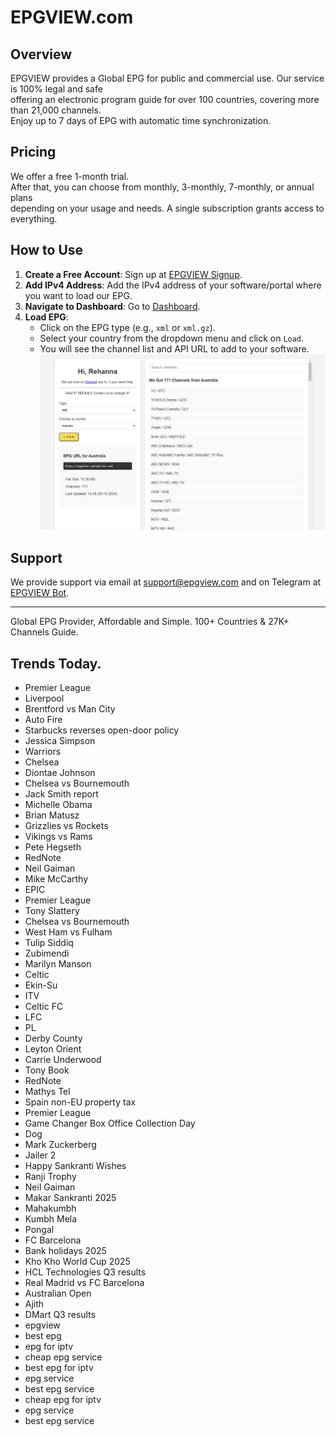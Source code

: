 # EPGVIEW.com



## Overview
EPGVIEW provides a Global EPG for public and commercial use. Our service is 100% legal and safe\
offering an electronic program guide for over 100 countries, covering more than 21,000 channels.\
Enjoy up to 7 days of EPG with automatic time synchronization.

## Pricing
We offer a free 1-month trial. \
After that, you can choose from monthly, 3-monthly, 7-monthly, or annual plans \
depending on your usage and needs. A single subscription grants access to everything.

## How to Use
1. **Create a Free Account**: Sign up at [EPGVIEW Signup](https://epgview.com/signup.php).
2. **Add IPv4 Address**: Add the IPv4 address of your software/portal where you want to load our EPG.
3. **Navigate to Dashboard**: Go to [Dashboard](https://epgview.com/dashboard.php).
4. **Load EPG**:
   - Click on the EPG type (e.g., `xml` or `xml.gz`).
   - Select your country from the dropdown menu and click on `Load`.
   - You will see the channel list and API URL to add to your software.
![EPGVIEW](img/dashboard.png)
## Support
We provide support via email at [support@epgview.com](mailto:support@epgview.com) and on Telegram at [EPGVIEW Bot](https://t.me/epgview_bot).

---

Global EPG Provider, Affordable and Simple. 100+ Countries & 27K+ Channels Guide.

## Trends Today.

- Premier League
- Liverpool
- Brentford vs Man City
- Auto Fire
- Starbucks reverses open-door policy
- Jessica Simpson
- Warriors
- Chelsea
- Diontae Johnson
- Chelsea vs Bournemouth
- Jack Smith report
- Michelle Obama
- Brian Matusz
- Grizzlies vs Rockets
- Vikings vs Rams
- Pete Hegseth
- RedNote
- Neil Gaiman
- Mike McCarthy
- EPIC
- Premier League
- Tony Slattery
- Chelsea vs Bournemouth
- West Ham vs Fulham
- Tulip Siddiq
- Zubimendi
- Marilyn Manson
- Celtic
- Ekin-Su
- ITV
- Celtic FC
- LFC
- PL
- Derby County
- Leyton Orient
- Carrie Underwood
- Tony Book
- RedNote
- Mathys Tel
- Spain non-EU property tax
- Premier League
- Game Changer Box Office Collection Day
- Dog
- Mark Zuckerberg
- Jailer 2
- Happy Sankranti Wishes
- Ranji Trophy
- Neil Gaiman
- Makar Sankranti 2025
- Mahakumbh
- Kumbh Mela
- Pongal
- FC Barcelona
- Bank holidays 2025
- Kho Kho World Cup 2025
- HCL Technologies Q3 results
- Real Madrid vs FC Barcelona
- Australian Open
- Ajith
- DMart Q3 results
- epgview
- best epg
- epg for iptv
- cheap epg service
- best epg for iptv
- epg service
- best epg service
- cheap epg for iptv
- epg service
- best epg service
